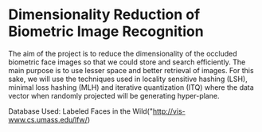 # Dimensionality Reduction of Biometric Image Recognition

The aim of the project is to reduce the dimensionality of the occluded biometric face images so that we could store and search efficiently. The main purpose is to use lesser space and better retrieval of images. For this sake, we will use the techniques used in locality sensitive hashing (LSH), minimal loss hashing (MLH) and iterative quantization (ITQ) where the data vector when randomly projected will be generating hyper-plane.

Database Used: Labeled Faces in the Wild("http://vis-www.cs.umass.edu/lfw/) 
